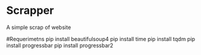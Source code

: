 # Scrapper
A simple scrap of website

#Requerimetns
pip install beautifulsoup4
pip install time
pip install tqdm
pip install progressbar
pip install progressbar2
